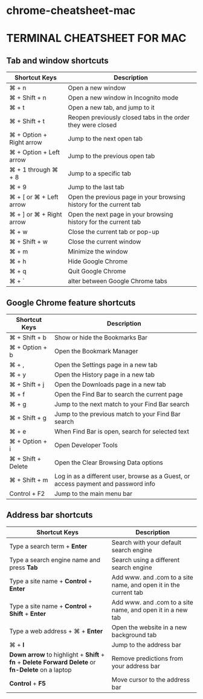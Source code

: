 # chrome-cheatsheet-mac

# TERMINAL CHEATSHEET FOR MAC

## Tab and window shortcuts

| Shortcut Keys | Description |
| ----------- | ----------- |
| ⌘ + n | Open a new window |
| ⌘ + Shift + n | Open a new window in Incognito mode |
| ⌘ + t | Open a new tab, and jump to it |
| ⌘ + Shift + t | Reopen previously closed tabs in the order they were closed |
| ⌘ + Option + Right arrow | Jump to the next open tab |
| ⌘ + Option + Left arrow | Jump to the previous open tab |
| ⌘ + 1 through ⌘ + 8 | Jump to a specific tab |
| ⌘ + 9 | Jump to the last tab |
| ⌘ + \[ or ⌘ + Left arrow | Open the previous page in your browsing history for the current tab |
| ⌘ + ] or ⌘ + Right arrow | Open the next page in your browsing history for the current tab |
| ⌘ + w | Close the current tab or pop-up |
| ⌘ + Shift + w | Close the current window |
| ⌘ + m | Minimize the window |
| ⌘ + h | Hide Google Chrome |
| ⌘ + q | Quit Google Chrome |
| ⌘ + ` | alter between Google Chrome tabs |


## Google Chrome feature shortcuts

| Shortcut Keys | Description |
| ----------- | ----------- |
| ⌘ + Shift + b | Show or hide the Bookmarks Bar |
| ⌘ + Option + b | Open the Bookmark Manager |
| ⌘ + , | Open the Settings page in a new tab |
| ⌘ + y | Open the History page in a new tab |
| ⌘ + Shift + j | Open the Downloads page in a new tab |
| ⌘ + f | Open the Find Bar to search the current page |
| ⌘ + g | Jump to the next match to your Find Bar search |
| ⌘ + Shift + g | Jump to the previous match to your Find Bar search |
| ⌘ + e | When Find Bar is open, search for selected text |
| ⌘ + Option + i | Open Developer Tools |
| ⌘ + Shift + Delete | Open the Clear Browsing Data options |
| ⌘ + Shift + m | Log in as a different user, browse as a Guest, or access payment and password info |
| Control + F2 | Jump to the main menu bar |

## Address bar shortcuts

| Shortcut Keys | Description |
| ----------- | ----------- |
| Type a search term + **Enter** | Search with your default search engine |
| Type a search engine name and press **Tab** | Search using a different search engine |
| Type a site name + **Control** + **Enter** | Add www. and .com to a site name, and open it in the current tab |
| Type a site name + **Control** + **Shift** + **Enter** | Add www. and .com to a site name, and open it in a new tab |
| Type a web address + ⌘ + **Enter** | Open the website in a new background tab |
| ⌘ + **l** | Jump to the address bar |
| **Down arrow** to highlight + **Shift** + **fn** + **Delete** **Forward Delete** or **fn-Delete** on a laptop | Remove predictions from your address bar |
| **Control** + **F5** | Move cursor to the address bar |
